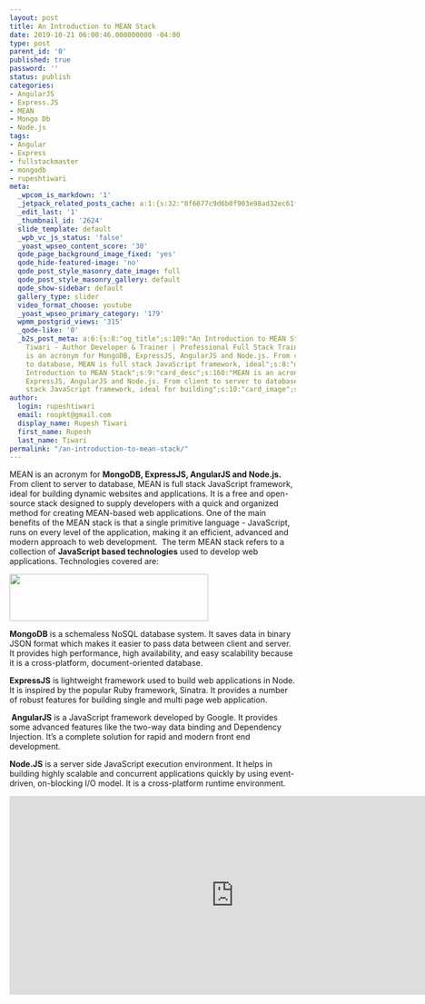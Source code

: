 ```yaml
---
layout: post
title: An Introduction to MEAN Stack
date: 2019-10-21 06:00:46.000000000 -04:00
type: post
parent_id: '0'
published: true
password: ''
status: publish
categories:
- AngularJS
- Express.JS
- MEAN
- Mongo Db
- Node.js
tags:
- Angular
- Express
- fullstackmaster
- mongodb
- rupeshtiwari
meta:
  _wpcom_is_markdown: '1'
  _jetpack_related_posts_cache: a:1:{s:32:"8f6677c9d6b0f903e98ad32ec61f8deb";a:2:{s:7:"expires";i:1610213446;s:7:"payload";a:3:{i:0;a:1:{s:2:"id";i:1000;}i:1;a:1:{s:2:"id";i:2622;}i:2;a:1:{s:2:"id";i:3465;}}}}
  _edit_last: '1'
  _thumbnail_id: '2624'
  slide_template: default
  _wpb_vc_js_status: 'false'
  _yoast_wpseo_content_score: '30'
  qode_page_background_image_fixed: 'yes'
  qode_hide-featured-image: 'no'
  qode_post_style_masonry_date_image: full
  qode_post_style_masonry_gallery: default
  qode_show-sidebar: default
  gallery_type: slider
  video_format_choose: youtube
  _yoast_wpseo_primary_category: '179'
  wpmm_postgrid_views: '315'
  _qode-like: '0'
  _b2s_post_meta: a:6:{s:8:"og_title";s:109:"An Introduction to MEAN Stack - Rupesh
    Tiwari - Author Developer & Trainer | Professional Full Stack Training";s:7:"og_desc";s:147:"MEAN
    is an acronym for MongoDB, ExpressJS, AngularJS and Node.js. From client to server
    to database, MEAN is full stack JavaScript framework, ideal";s:8:"og_image";s:69:"https://blog.rupeshtiwari.com/wp-content/uploads/2019/10/RUPESH-5.png";s:10:"card_title";s:29:"An
    Introduction to MEAN Stack";s:9:"card_desc";s:160:"MEAN is an acronym for MongoDB,
    ExpressJS, AngularJS and Node.js. From client to server to database, MEAN is full
    stack JavaScript framework, ideal for building";s:10:"card_image";s:69:"https://blog.rupeshtiwari.com/wp-content/uploads/2019/10/RUPESH-5.png";}
author:
  login: rupeshtiwari
  email: roopkt@gmail.com
  display_name: Rupesh Tiwari
  first_name: Rupesh
  last_name: Tiwari
permalink: "/an-introduction-to-mean-stack/"
---
```

<p>MEAN is an acronym for <strong>MongoDB, ExpressJS, AngularJS and Node.js.</strong> From client to server to database, MEAN is full stack JavaScript framework, ideal for building dynamic websites and applications. It is a free and open-source stack designed to supply developers with a quick and organized method for creating MEAN-based web applications. One of the main benefits of the MEAN stack is that a single primitive language - JavaScript, runs on every level of the application, making it an efficient, advanced and modern approach to web development.  The term MEAN stack refers to a collection of <strong>JavaScript based technologies</strong> used to develop web applications. Technologies covered are:</p>
<p><img class="alignnone size-full wp-image-2627" src="{{ site.baseurl }}/assets/2019/10/OE-3.png" alt="" width="350" height="83" /></p>
<p><strong>MongoDB</strong> is a schemaless NoSQL database system. It saves data in binary JSON format which makes it easier to pass data between client and server. It provides high performance, high availability, and easy scalability because it is a cross-platform, document-oriented database.</p>
<p><strong>ExpressJS</strong> is lightweight framework used to build web applications in Node. It is inspired by the popular Ruby framework, Sinatra. It provides a number of robust features for building single and multi page web application.</p>
<p><strong> AngularJS</strong> is a JavaScript framework developed by Google. It provides some advanced features like the two-way data binding and Dependency Injection. It’s a complete solution for rapid and modern front end development.</p>
<p><strong>Node.JS</strong> is a server side JavaScript execution environment. It helps in building highly scalable and concurrent applications quickly by using event-driven, on-blocking I/O model. It is a cross-platform runtime environment.</p>
<p><iframe src="https://www.youtube.com/embed/fReXlw6iekU" width="790" height="350" frameborder="0" allowfullscreen="allowfullscreen"><span data-mce-type="bookmark" style="display: inline-block; width: 0px; overflow: hidden; line-height: 0;" class="mce_SELRES_start">﻿</span></iframe></p>
